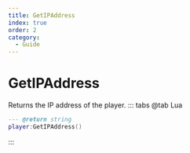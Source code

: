 ```yaml
---
title: GetIPAddress
index: true
order: 2
category:
  - Guide
---
```


# GetIPAddress
Returns the IP address of the player.
::: tabs
@tab Lua
```lua
--- @return string
player:GetIPAddress()
```

:::